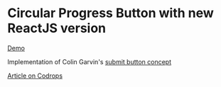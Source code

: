 Circular Progress Button with new ReactJS version
=========

[Demo](https://p-syche.github.io/CircularProgressButton/)



Implementation of Colin Garvin's [submit button concept](http://dribbble.com/shots/1426764-Submit-Button)

[Article on Codrops](http://tympanus.net/codrops/?p=18828)

